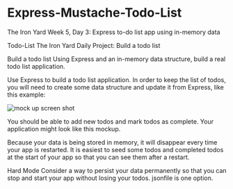 # Express-Mustache-Todo-List
The Iron Yard Week 5, Day 3: Express to-do list app using in-memory data

Todo-List
The Iron Yard Daily Project: Build a todo list

Build a todo list
Using Express and an in-memory data structure, build a real todo list application.

Use Express to build a todo list application. In order to keep the list of todos, you will need to create some data structure and update it from Express, like this example:

![mock up screen shot](https://github.com/carlotapearl/Express-Mustache-Todo-List/blob/master/MockUpScreenshot.png)

You should be able to add new todos and mark todos as complete. Your application might look like this mockup.

Because your data is being stored in memory, it will disappear every time your app is restarted. It is easiest to seed some todos and completed todos at the start of your app so that you can see them after a restart.

Hard Mode
Consider a way to persist your data permanently so that you can stop and start your app without losing your todos. jsonfile is one option.

